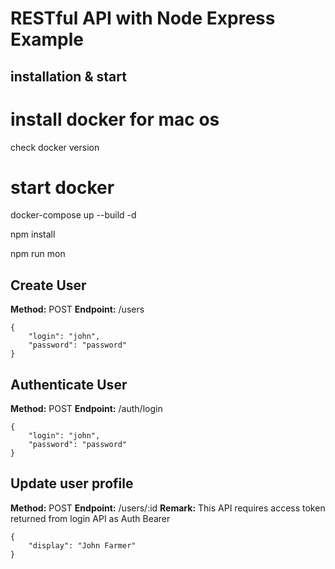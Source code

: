 # RESTful API with Node Express Example

## installation & start

# install docker for mac os

check docker version

# start docker
docker-compose up --build -d

npm install

npm run mon

## Create User

**Method:** POST
**Endpoint:** /users

```
{
	"login": "john",
	"password": "password"
}
```

## Authenticate User

**Method:** POST
**Endpoint:** /auth/login

```
{
	"login": "john",
	"password": "password"
}
```

## Update user profile

**Method:** POST
**Endpoint:** /users/:id
**Remark:** This API requires access token returned from login API as Auth Bearer

```
{
	"display": "John Farmer"
}
```
